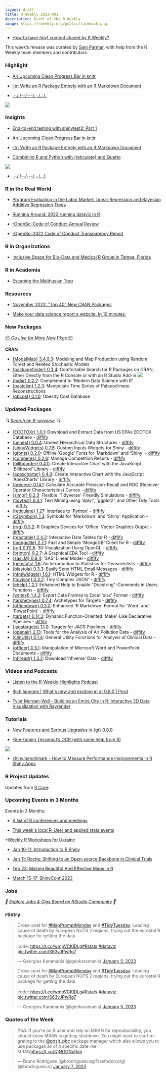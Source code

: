 ```yaml
---
layout: draft
title: R Weekly 2022-W01
description: Draft of the R Weekly
image: https://rweekly.org/public/facebook.png
---
```



+ [How to have (my) content shared by R Weekly?](https://github.com/rweekly/rweekly.org#how-to-have-my-content-shared-by-r-weekly)

This week’s release was curated by [Sam Parmar](www.github.com/parmsam), with help from the R Weekly team members and contributors.



###  Highlight

+ [An Upcoming Clean Progress Bar in knitr](https://yihui.org/en/2023/01/knitr-progress-bar/)

+ [litr: Write an R Package Entirely with an R Markdown Document](https://yihui.org/en/2023/01/litr-package/)

+ [.-././--/---/.-./.../.](https://www.rostrum.blog/2023/01/06/remorse/)

![](https://raw.githubusercontent.com/rweekly/image/master/2023/W01/morse_600.png)

### Insights

+ [End-to-end testing with shinytest2: Part 1](https://www.jumpingrivers.com/blog/end-to-end-testing-shinytest2-part-1/)

+ [An Upcoming Clean Progress Bar in knitr](https://yihui.org/en/2023/01/knitr-progress-bar/)

+ [litr: Write an R Package Entirely with an R Markdown Document](https://yihui.org/en/2023/01/litr-package/)

+ [Combining R and Python with {reticulate} and Quarto](https://nrennie.rbind.io/blog/combining-r-and-python-with-reticulate-and-quarto/)

![](https://raw.githubusercontent.com/rweekly/image/master/2023/W01/and_600.jpg)

+ [.-././--/---/.-./.../.](https://www.rostrum.blog/2023/01/06/remorse/)

### R in the Real World

+ [Program Evaluation in the Labor Market: Linear Regression and Bayesian Additive Regression Trees](https://boiled-data.github.io/BartLabor.html)

+ [Running Around: 2022 running dataviz in R](https://quantixed.org/2023/01/02/running-around-2022-running-dataviz-in-r/)

+ [rOpenSci Code of Conduct Annual Review](https://ropensci.org/blog/2023/01/06/conduct2023/)

+ [rOpenSci 2022 Code of Conduct Transparency Report](https://ropensci.org/blog/2023/01/06/transparency2022/)

###  R in Organizations

+ [Inclusive Space for Bio-Data and Medical R Group in Tampa, Florida](https://www.r-consortium.org/blog/2023/01/06/inclusive-space-for-bio-data-and-medical-r-group-in-tampa-florida)

###  R in Academia

+ [Escaping the Malthusian Trap](https://kieranhealy.org/blog/archives/2023/01/08/escaping-the-malthusian-trap/)

###  Resources

+ [November 2022: "Top 40" New CRAN Packages](https://rviews.rstudio.com/2023/01/03/november-2022-top-40-new-cran-packages/)

+ [Make your data science report a website. In 10 minutes.](https://github.com/holtzy/data_analysis_website)


###  New Packages

<p class="added-hostname"><a href="https://rweekly.org/live" target="_blank" class="externalLink">📦 <i>Go Live for More New Pkgs</i> 📦</a></p>


**CRAN**

+ [{ModelMap} 3.4.0.3](https://cran.r-project.org/package=ModelMap): Modeling and Map Production using Random Forest and Related Stochastic Models
+ [{packagefinder} 0.3.4](https://cran.r-project.org/package=packagefinder): Comfortable Search for R Packages on CRAN, Either Directly from the R Console or with an R Studio Add-in
![](https://raw.githubusercontent.com/rweekly/image/master/2023/W01/packagefinder_600.png)
+ [{mdsr} 0.2.7](https://cran.r-project.org/package=mdsr): Complement to 'Modern Data Science with R'
+ [{pastclim} 1.2.3](https://cran.r-project.org/package=pastclim): Manipulate Time Series of Palaeoclimate Reconstructions
+ [{obcost} 0.1.0](https://cran.r-project.org/package=obcost): Obesity Cost Database


### Updated Packages

<i>🔍 [Search on R-universe](https://r-universe.dev/search/) 🔍</i>

+ [{ECOTOXr} 1.0.1](https://cran.r-project.org/package=ECOTOXr): Download and Extract Data from US EPAs ECOTOX Database - [diffify](https://diffify.com/R/ECOTOXr)
+ [{unnest} 0.0.4](https://cran.r-project.org/package=unnest): Unnest Hierarchical Data Structures - [diffify](https://diffify.com/R/unnest)
+ [{shinyWidgets} 0.7.6](https://cran.r-project.org/package=shinyWidgets): Custom Inputs Widgets for Shiny - [diffify](https://diffify.com/R/shinyWidgets)
+ [{gfonts} 0.2.0](https://cran.r-project.org/package=gfonts): Offline 'Google' Fonts for 'Markdown' and 'Shiny' - [diffify](https://diffify.com/R/gfonts)
+ [{comperes} 0.2.6](https://cran.r-project.org/package=comperes): Manage Competition Results - [diffify](https://diffify.com/R/comperes)
+ [{billboarder} 0.4.0](https://cran.r-project.org/package=billboarder): Create Interactive Chart with the JavaScript 'Billboard' Library - [diffify](https://diffify.com/R/billboarder)
+ [{apexcharter} 0.4.0](https://cran.r-project.org/package=apexcharter): Create Interactive Chart with the JavaScript 'ApexCharts' Library - [diffify](https://diffify.com/R/apexcharter)
+ [{precrec} 0.14.1](https://cran.r-project.org/package=precrec): Calculate Accurate Precision-Recall and ROC (Receiver Operator Characteristics) Curves - [diffify](https://diffify.com/R/precrec)
+ [{simpr} 0.2.3](https://cran.r-project.org/package=simpr): Flexible 'Tidyverse'-Friendly Simulations - [diffify](https://diffify.com/R/simpr)
+ [{tidytext} 0.4.1](https://cran.r-project.org/package=tidytext): Text Mining using 'dplyr', 'ggplot2', and Other Tidy Tools - [diffify](https://diffify.com/R/tidytext)
+ [{reticulate} 1.27](https://cran.r-project.org/package=reticulate): Interface to 'Python' - [diffify](https://diffify.com/R/reticulate)
+ [{r2symbols} 1.3](https://cran.r-project.org/package=r2symbols): Symbols for 'Markdown' and 'Shiny' Application - [diffify](https://diffify.com/R/r2symbols)
+ [{rvg} 0.3.2](https://cran.r-project.org/package=rvg): R Graphics Devices for 'Office' Vector Graphics Output - [diffify](https://diffify.com/R/rvg)
+ [{reactable} 0.4.3](https://cran.r-project.org/package=reactable): Interactive Data Tables for R - [diffify](https://diffify.com/R/reactable)
+ [{mongolite} 2.7.1](https://cran.r-project.org/package=mongolite): Fast and Simple 'MongoDB' Client for R - [diffify](https://diffify.com/R/mongolite)
+ [{rgl} 0.111.6](https://cran.r-project.org/package=rgl): 3D Visualization Using OpenGL - [diffify](https://diffify.com/R/rgl)
+ [{brinton} 0.2.7](https://cran.r-project.org/package=brinton): A Graphical EDA Tool - [diffify](https://diffify.com/R/brinton)
+ [{sasLM} 0.9.4](https://cran.r-project.org/package=sasLM): 'SAS' Linear Model - [diffify](https://diffify.com/R/sasLM)
+ [{geostats} 1.6](https://cran.r-project.org/package=geostats): An Introduction to Statistics for Geoscientists - [diffify](https://diffify.com/R/geostats)
+ [{blastula} 0.3.3](https://cran.r-project.org/package=blastula): Easily Send HTML Email Messages - [diffify](https://diffify.com/R/blastula)
+ [{htmlwidgets} 1.6.1](https://cran.r-project.org/package=htmlwidgets): HTML Widgets for R - [diffify](https://diffify.com/R/htmlwidgets)
+ [{tidyjson} 0.3.2](https://cran.r-project.org/package=tidyjson): Tidy Complex 'JSON' - [diffify](https://diffify.com/R/tidyjson)
+ [{ehelp} 1.2.1](https://cran.r-project.org/package=ehelp): Enhanced Help to Enable "Docstring"-Comments in Users Functions - [diffify](https://diffify.com/R/ehelp)
+ [{writexl} 1.4.2](https://cran.r-project.org/package=writexl): Export Data Frames to Excel 'xlsx' Format - [diffify](https://diffify.com/R/writexl)
+ [{tarchetypes} 0.7.4](https://cran.r-project.org/package=tarchetypes): Archetypes for Targets - [diffify](https://diffify.com/R/tarchetypes)
+ [{officedown} 0.3.0](https://cran.r-project.org/package=officedown): Enhanced 'R Markdown' Format for 'Word' and 'PowerPoint' - [diffify](https://diffify.com/R/officedown)
+ [{targets} 0.14.2](https://cran.r-project.org/package=targets): Dynamic Function-Oriented 'Make'-Like Declarative Pipelines - [diffify](https://diffify.com/R/targets)
+ [{jagstargets} 1.1.0](https://cran.r-project.org/package=jagstargets): Targets for JAGS Pipelines - [diffify](https://diffify.com/R/jagstargets)
+ [{openair} 2.13](https://cran.r-project.org/package=openair): Tools for the Analysis of Air Pollution Data - [diffify](https://diffify.com/R/openair)
+ [{clinUtils} 0.1.4](https://cran.r-project.org/package=clinUtils): General Utility Functions for Analysis of Clinical Data - [diffify](https://diffify.com/R/clinUtils)
+ [{officer} 0.5.1](https://cran.r-project.org/package=officer): Manipulation of Microsoft Word and PowerPoint Documents - [diffify](https://diffify.com/R/officer)
+ [{nflreadr} 1.3.2](https://cran.r-project.org/package=nflreadr): Download 'nflverse' Data - [diffify](https://diffify.com/R/nflreadr)

###  Videos and Podcasts

* [Listen to the R-Weekly Highlights Podcast](https://rweekly.fireside.fm/)

+ [Rich Iannone | What's new and exciting in gt 0.8.0 | Posit](https://www.youtube.com/watch?v=5bVVX7mzOk8)

+ [Tyler Morgan-Wall - Building an Entire City in R: Interactive 3D Data Visualization with Rayrender](https://www.youtube.com/watch?v=8NV5MxcaWR4)

###  Tutorials

+ [New Features and Serious Upgrades in {gt} 0.8.0](https://posit.co/blog/new-features-upgrades-in-gt-0-8-0/)

+ [Fine-tuning Tesseract’s OCR (with some help from R)](https://arcruz0.github.io/posts/finetuning-tess/)

![](https://raw.githubusercontent.com/rweekly/image/master/2023/W01/Tesseract_OCR_animation.gif)

+ [shiny.benchmark - How to Measure Performance Improvements in R Shiny Apps](https://appsilon.com/shiny-benchmark-measuring-app-performance/)

<!--<div class="post-more-begin></div><div class="post-more-end"></div>-->

###  R Project Updates

Updates from [R Core](http://developer.r-project.org/blosxom.cgi/R-devel/NEWS):

###  Upcoming Events in 3 Months

Events in 3 Months:


+ [A list of R conferences and meetings](https://jumpingrivers.github.io/meetingsR/events.html)

+ [This week's local R-User and applied stats events](https://community.rstudio.com/c/irl)

+[Weekly R Workshops for Ukraine](https://sites.google.com/view/dariia-mykhailyshyna/main/r-workshops-for-ukraine)

+ [Jan 10-11: Introduction to R Shiny](https://www.physalia-courses.org/courses-workshops/shiny/)

+ [Jan 11: Roche: Shifting to an Open-source Backbone in Clinical Trials](https://posit.co/blog/roche-shifting-to-an-open-source-backbone-in-clinical-trials/)

+ [Feb 23: Making Beautiful And Effective Maps In R](https://www.prstatistics.com/course/making-beautiful-and-effective-maps-in-r-mapr04/)

+ [March 15-17: ShinyConf 2023](https://shinyconf.appsilon.com/registration/?utm_medium=social&utm_source=twitter&utm_campaign=register-sm)

### Jobs

<i>💼 [Explore Jobs & Gigs Board on RStudio Community](https://community.rstudio.com/c/jobs/) 💼</i>

###  rtistry

<blockquote class="twitter-tweet"><p lang="en" dir="ltr">Cross-post for <a href="https://twitter.com/hashtag/MapPromptMonday?src=hash&amp;ref_src=twsrc%5Etfw">#MapPromptMonday</a> and <a href="https://twitter.com/hashtag/TidyTuesday?src=hash&amp;ref_src=twsrc%5Etfw">#TidyTuesday</a>. Leading cause of death by European NUTS 2 regions, trying out the eurostat R package for getting the data.<br><br>code: <a href="https://t.co/wmpVCKlDLg">https://t.co/wmpVCKlDLg</a><a href="https://twitter.com/hashtag/Rstats?src=hash&amp;ref_src=twsrc%5Etfw">#Rstats</a> <a href="https://twitter.com/hashtag/dataviz?src=hash&amp;ref_src=twsrc%5Etfw">#dataviz</a> <a href="https://t.co/S63vJPwRg7">pic.twitter.com/S63vJPwRg7</a></p>&mdash; Georgios Karamanis (@geokaramanis) <a href="https://twitter.com/geokaramanis/status/1611052804109635584?ref_src=twsrc%5Etfw">January 5, 2023</a></blockquote> <script async src="https://platform.twitter.com/widgets.js" charset="utf-8"></script>

<blockquote class="twitter-tweet"><p lang="en" dir="ltr">Cross-post for <a href="https://twitter.com/hashtag/MapPromptMonday?src=hash&amp;ref_src=twsrc%5Etfw">#MapPromptMonday</a> and <a href="https://twitter.com/hashtag/TidyTuesday?src=hash&amp;ref_src=twsrc%5Etfw">#TidyTuesday</a>. Leading cause of death by European NUTS 2 regions, trying out the eurostat R package for getting the data.<br><br>code: <a href="https://t.co/wmpVCKlDLg">https://t.co/wmpVCKlDLg</a><a href="https://twitter.com/hashtag/Rstats?src=hash&amp;ref_src=twsrc%5Etfw">#Rstats</a> <a href="https://twitter.com/hashtag/dataviz?src=hash&amp;ref_src=twsrc%5Etfw">#dataviz</a> <a href="https://t.co/S63vJPwRg7">pic.twitter.com/S63vJPwRg7</a></p>&mdash; Georgios Karamanis (@geokaramanis) <a href="https://twitter.com/geokaramanis/status/1611052804109635584?ref_src=twsrc%5Etfw">January 5, 2023</a></blockquote> <script async src="https://platform.twitter.com/widgets.js" charset="utf-8"></script>


###  Quotes of the Week

<blockquote class="twitter-tweet"><p lang="en" dir="ltr">PSA: If you&#39;re an R user and rely on MRAN for reproducibility, you should know MRAN is getting shutdown. You might want to start migrating to the <a href="https://twitter.com/posit_pbc?ref_src=twsrc%5Etfw">@posit_pbc</a> package manager which also allows you to use packages as of a specific date like MRAN<a href="https://t.co/QjNGGNuRx5">https://t.co/QjNGGNuRx5</a></p>&mdash; Bruno Rodrigues (@brodriguesco@fosstodon.org) (@brodriguesco) <a href="https://twitter.com/brodriguesco/status/1611714782653988865?ref_src=twsrc%5Etfw">January 7, 2023</a></blockquote> <script async src="https://platform.twitter.com/widgets.js" charset="utf-8"></script>
